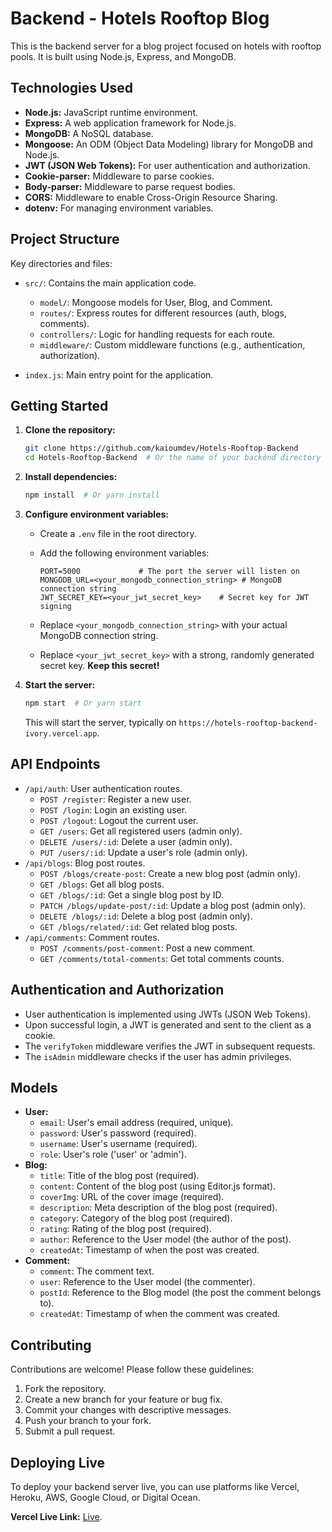 # Backend - Hotels Rooftop Blog

This is the backend server for a blog project focused on hotels with rooftop pools. It is built using Node.js, Express, and MongoDB.

## Technologies Used

*   **Node.js:**  JavaScript runtime environment.
*   **Express:**  A web application framework for Node.js.
*   **MongoDB:**  A NoSQL database.
*   **Mongoose:**  An ODM (Object Data Modeling) library for MongoDB and Node.js.
*   **JWT (JSON Web Tokens):**  For user authentication and authorization.
*   **Cookie-parser:** Middleware to parse cookies.
*   **Body-parser:** Middleware to parse request bodies.
*   **CORS:** Middleware to enable Cross-Origin Resource Sharing.
*   **dotenv:**  For managing environment variables.

## Project Structure

Key directories and files:

*   `src/`: Contains the main application code.
    *   `model/`: Mongoose models for User, Blog, and Comment.
    *   `routes/`: Express routes for different resources (auth, blogs, comments).
    *   `controllers/`:  Logic for handling requests for each route.
    *   `middleware/`: Custom middleware functions (e.g., authentication, authorization).

*   `index.js`: Main entry point for the application.

## Getting Started

1.  **Clone the repository:**

    ```bash
    git clone https://github.com/kaioumdev/Hotels-Rooftop-Backend
    cd Hotels-Rooftop-Backend  # Or the name of your backend directory
    ```

2.  **Install dependencies:**

    ```bash
    npm install  # Or yarn install
    ```

3.  **Configure environment variables:**

    *   Create a `.env` file in the root directory.
    *   Add the following environment variables:

        ```
        PORT=5000             # The port the server will listen on
        MONGODB_URL=<your_mongodb_connection_string> # MongoDB connection string
        JWT_SECRET_KEY=<your_jwt_secret_key>    # Secret key for JWT signing
        ```

    *   Replace `<your_mongodb_connection_string>` with your actual MongoDB connection string.
    *   Replace `<your_jwt_secret_key>` with a strong, randomly generated secret key.  **Keep this secret!**

4.  **Start the server:**

    ```bash
    npm start  # Or yarn start
    ```

    This will start the server, typically on `https://hotels-rooftop-backend-ivory.vercel.app`.

## API Endpoints

*   `/api/auth`: User authentication routes.
    *   `POST /register`: Register a new user.
    *   `POST /login`: Login an existing user.
    *   `POST /logout`: Logout the current user.
    *   `GET /users`: Get all registered users (admin only).
    *   `DELETE /users/:id`: Delete a user (admin only).
    *   `PUT /users/:id`: Update a user's role (admin only).
*   `/api/blogs`: Blog post routes.
    *   `POST /blogs/create-post`: Create a new blog post (admin only).
    *   `GET /blogs`: Get all blog posts.
    *   `GET /blogs/:id`: Get a single blog post by ID.
    *   `PATCH /blogs/update-post/:id`: Update a blog post (admin only).
    *   `DELETE /blogs/:id`: Delete a blog post (admin only).
    *   `GET /blogs/related/:id`: Get related blog posts.
*   `/api/comments`: Comment routes.
    *   `POST /comments/post-comment`: Post a new comment.
    *   `GET /comments/total-comments`: Get total comments counts.

## Authentication and Authorization

*   User authentication is implemented using JWTs (JSON Web Tokens).
*   Upon successful login, a JWT is generated and sent to the client as a cookie.
*   The `verifyToken` middleware verifies the JWT in subsequent requests.
*   The `isAdmin` middleware checks if the user has admin privileges.

## Models

*   **User:**
    *   `email`: User's email address (required, unique).
    *   `password`: User's password (required).
    *   `username`: User's username (required).
    *   `role`: User's role ('user' or 'admin').
*   **Blog:**
    *   `title`: Title of the blog post (required).
    *   `content`: Content of the blog post (using Editor.js format).
    *   `coverImg`: URL of the cover image (required).
    *   `description`: Meta description of the blog post (required).
    *   `category`: Category of the blog post (required).
    *   `rating`: Rating of the blog post (required).
    *   `author`: Reference to the User model (the author of the post).
    *   `createdAt`: Timestamp of when the post was created.
*   **Comment:**
    *   `comment`: The comment text.
    *   `user`: Reference to the User model (the commenter).
    *   `postId`: Reference to the Blog model (the post the comment belongs to).
    *   `createdAt`: Timestamp of when the comment was created.

## Contributing

Contributions are welcome! Please follow these guidelines:

1.  Fork the repository.
2.  Create a new branch for your feature or bug fix.
3.  Commit your changes with descriptive messages.
4.  Push your branch to your fork.
5.  Submit a pull request.

## Deploying Live

To deploy your backend server live, you can use platforms like Vercel, Heroku, AWS, Google Cloud, or Digital Ocean.

**Vercel Live Link:** [Live](https://hotels-rooftop-backend-ivory.vercel.app/).
